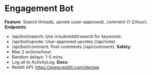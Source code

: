 # Engagement Bot
**Feature**: Search threads, upvote (user-approved), comment (1-2/hour).
**Endpoints**:
- /api/bot/search: Use /r/subreddit/search for keywords.
- /api/bot/upvote: User-approved upvotes (/api/vote).
- /api/bot/comment: Post comments (/api/comment).
**Safety**:
- Max 2 actions/hour.
- Random delays: 1-5 mins.
- Log all to ActivityLog.
**Docs**:
- Reddit API: https://www.reddit.com/dev/api